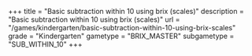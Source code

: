 +++
title = "Basic subtraction within 10 using brix (scales)"
description = "Basic subtraction within 10 using brix (scales)"
url = "/games/kindergarten/basic-subtraction-within-10-using-brix-scales"
grade = "Kindergarten"
gametype = "BRIX_MASTER"
subgametype = "SUB_WITHIN_10"
+++